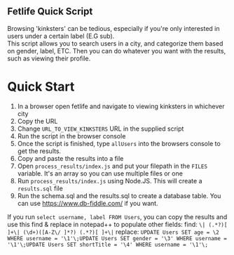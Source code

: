 Fetlife Quick Script  
--------------------  
Browsing 'kinksters' can be tedious, especially if you're only interested in users under a certain label (E.G sub).  
This script allows you to search users in a city, and categorize them based on gender, label, ETC. Then you can do whatever you want with the results, such as viewing their profile.  


# Quick Start   
1) In a browser open fetlife and navigate to viewing kinksters in whichever city   
2) Copy the URL   
3) Change `URL_TO_VIEW_KINKSTERS` URL in the supplied script    
4) Run the script in the browser console     
5) Once the script is finished, type `allUsers` into the browsers console to get the results.  
6) Copy and paste the results into a file 
7) Open `process_results/index.js` and put your filepath in the `FILES` variable. It's an array so you can use multiple files or one
8) Run `process_results/index.js` using Node.JS. This will create a `results.sql` file  
9) Run the schema.sql and the results.sql to create a database table. You can use https://www.db-fiddle.com/ if you want.



If you run `select username, label FROM Users`, you can copy the results and use this find & replace in notepad++ to populate other fields:
find: `\| (.*?)[ ]+\| (\d+)([A-Z\/ ]*?) (.*?)[ ]+\|`
replace: `UPDATE Users SET age = \2 WHERE username = '\1'\;UPDATE Users SET gender = '\3' WHERE username = '\1'\;UPDATE Users SET shortTitle = '\4' WHERE username = '\1'\;`   
